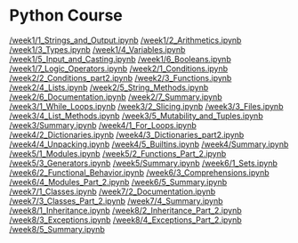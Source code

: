 # Python Course
<a href=https://colab.research.google.com/github/ophiry/Notebooks/blob/master/week1/1_Strings_and_Output.ipynb target="_blank">/week1/1_Strings_and_Output.ipynb</a>
<a href=https://colab.research.google.com/github/ophiry/Notebooks/blob/master/week1/2_Arithmetics.ipynb target="_blank">/week1/2_Arithmetics.ipynb</a>
<a href=https://colab.research.google.com/github/ophiry/Notebooks/blob/master/week1/3_Types.ipynb target="_blank">/week1/3_Types.ipynb</a>
<a href=https://colab.research.google.com/github/ophiry/Notebooks/blob/master/week1/4_Variables.ipynb target="_blank">/week1/4_Variables.ipynb</a>
<a href=https://colab.research.google.com/github/ophiry/Notebooks/blob/master/week1/5_Input_and_Casting.ipynb target="_blank">/week1/5_Input_and_Casting.ipynb</a>
<a href=https://colab.research.google.com/github/ophiry/Notebooks/blob/master/week1/6_Booleans.ipynb target="_blank">/week1/6_Booleans.ipynb</a>
<a href=https://colab.research.google.com/github/ophiry/Notebooks/blob/master/week1/7_Logic_Operators.ipynb target="_blank">/week1/7_Logic_Operators.ipynb</a>
<a href=https://colab.research.google.com/github/ophiry/Notebooks/blob/master/week2/1_Conditions.ipynb target="_blank">/week2/1_Conditions.ipynb</a>
<a href=https://colab.research.google.com/github/ophiry/Notebooks/blob/master/week2/2_Conditions_part2.ipynb target="_blank">/week2/2_Conditions_part2.ipynb</a>
<a href=https://colab.research.google.com/github/ophiry/Notebooks/blob/master/week2/3_Functions.ipynb target="_blank">/week2/3_Functions.ipynb</a>
<a href=https://colab.research.google.com/github/ophiry/Notebooks/blob/master/week2/4_Lists.ipynb target="_blank">/week2/4_Lists.ipynb</a>
<a href=https://colab.research.google.com/github/ophiry/Notebooks/blob/master/week2/5_String_Methods.ipynb target="_blank">/week2/5_String_Methods.ipynb</a>
<a href=https://colab.research.google.com/github/ophiry/Notebooks/blob/master/week2/6_Documentation.ipynb target="_blank">/week2/6_Documentation.ipynb</a>
<a href=https://colab.research.google.com/github/ophiry/Notebooks/blob/master/week2/7_Summary.ipynb target="_blank">/week2/7_Summary.ipynb</a>
<a href=https://colab.research.google.com/github/ophiry/Notebooks/blob/master/week3/1_While_Loops.ipynb target="_blank">/week3/1_While_Loops.ipynb</a>
<a href=https://colab.research.google.com/github/ophiry/Notebooks/blob/master/week3/2_Slicing.ipynb target="_blank">/week3/2_Slicing.ipynb</a>
<a href=https://colab.research.google.com/github/ophiry/Notebooks/blob/master/week3/3_Files.ipynb target="_blank">/week3/3_Files.ipynb</a>
<a href=https://colab.research.google.com/github/ophiry/Notebooks/blob/master/week3/4_List_Methods.ipynb target="_blank">/week3/4_List_Methods.ipynb</a>
<a href=https://colab.research.google.com/github/ophiry/Notebooks/blob/master/week3/5_Mutability_and_Tuples.ipynb target="_blank">/week3/5_Mutability_and_Tuples.ipynb</a>
<a href=https://colab.research.google.com/github/ophiry/Notebooks/blob/master/week3/Summary.ipynb target="_blank">/week3/Summary.ipynb</a>
<a href=https://colab.research.google.com/github/ophiry/Notebooks/blob/master/week4/1_For_Loops.ipynb target="_blank">/week4/1_For_Loops.ipynb</a>
<a href=https://colab.research.google.com/github/ophiry/Notebooks/blob/master/week4/2_Dictionaries.ipynb target="_blank">/week4/2_Dictionaries.ipynb</a>
<a href=https://colab.research.google.com/github/ophiry/Notebooks/blob/master/week4/3_Dictionaries_part2.ipynb target="_blank">/week4/3_Dictionaries_part2.ipynb</a>
<a href=https://colab.research.google.com/github/ophiry/Notebooks/blob/master/week4/4_Unpacking.ipynb target="_blank">/week4/4_Unpacking.ipynb</a>
<a href=https://colab.research.google.com/github/ophiry/Notebooks/blob/master/week4/5_Builtins.ipynb target="_blank">/week4/5_Builtins.ipynb</a>
<a href=https://colab.research.google.com/github/ophiry/Notebooks/blob/master/week4/Summary.ipynb target="_blank">/week4/Summary.ipynb</a>
<a href=https://colab.research.google.com/github/ophiry/Notebooks/blob/master/week5/1_Modules.ipynb target="_blank">/week5/1_Modules.ipynb</a>
<a href=https://colab.research.google.com/github/ophiry/Notebooks/blob/master/week5/2_Functions_Part_2.ipynb target="_blank">/week5/2_Functions_Part_2.ipynb</a>
<a href=https://colab.research.google.com/github/ophiry/Notebooks/blob/master/week5/3_Generators.ipynb target="_blank">/week5/3_Generators.ipynb</a>
<a href=https://colab.research.google.com/github/ophiry/Notebooks/blob/master/week5/Summary.ipynb target="_blank">/week5/Summary.ipynb</a>
<a href=https://colab.research.google.com/github/ophiry/Notebooks/blob/master/week6/1_Sets.ipynb target="_blank">/week6/1_Sets.ipynb</a>
<a href=https://colab.research.google.com/github/ophiry/Notebooks/blob/master/week6/2_Functional_Behavior.ipynb target="_blank">/week6/2_Functional_Behavior.ipynb</a>
<a href=https://colab.research.google.com/github/ophiry/Notebooks/blob/master/week6/3_Comprehensions.ipynb target="_blank">/week6/3_Comprehensions.ipynb</a>
<a href=https://colab.research.google.com/github/ophiry/Notebooks/blob/master/week6/4_Modules_Part_2.ipynb target="_blank">/week6/4_Modules_Part_2.ipynb</a>
<a href=https://colab.research.google.com/github/ophiry/Notebooks/blob/master/week6/5_Summary.ipynb target="_blank">/week6/5_Summary.ipynb</a>
<a href=https://colab.research.google.com/github/ophiry/Notebooks/blob/master/week7/1_Classes.ipynb target="_blank">/week7/1_Classes.ipynb</a>
<a href=https://colab.research.google.com/github/ophiry/Notebooks/blob/master/week7/2_Documentation.ipynb target="_blank">/week7/2_Documentation.ipynb</a>
<a href=https://colab.research.google.com/github/ophiry/Notebooks/blob/master/week7/3_Classes_Part_2.ipynb target="_blank">/week7/3_Classes_Part_2.ipynb</a>
<a href=https://colab.research.google.com/github/ophiry/Notebooks/blob/master/week7/4_Summary.ipynb target="_blank">/week7/4_Summary.ipynb</a>
<a href=https://colab.research.google.com/github/ophiry/Notebooks/blob/master/week8/1_Inheritance.ipynb target="_blank">/week8/1_Inheritance.ipynb</a>
<a href=https://colab.research.google.com/github/ophiry/Notebooks/blob/master/week8/2_Inheritance_Part_2.ipynb target="_blank">/week8/2_Inheritance_Part_2.ipynb</a>
<a href=https://colab.research.google.com/github/ophiry/Notebooks/blob/master/week8/3_Exceptions.ipynb target="_blank">/week8/3_Exceptions.ipynb</a>
<a href=https://colab.research.google.com/github/ophiry/Notebooks/blob/master/week8/4_Exceptions_Part_2.ipynb target="_blank">/week8/4_Exceptions_Part_2.ipynb</a>
<a href=https://colab.research.google.com/github/ophiry/Notebooks/blob/master/week8/5_Summary.ipynb target="_blank">/week8/5_Summary.ipynb</a>

